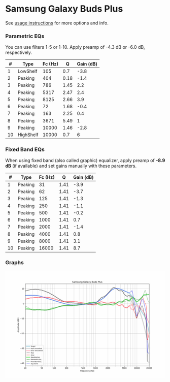 # Samsung Galaxy Buds Plus
See [usage instructions](https://github.com/jaakkopasanen/AutoEq#usage) for more options and info.

### Parametric EQs
You can use filters 1-5 or 1-10. Apply preamp of -4.3 dB or -6.0 dB, respectively.

|   # | Type      |   Fc (Hz) |    Q |   Gain (dB) |
|-----|-----------|-----------|------|-------------|
|   1 | LowShelf  |       105 | 0.7  |        -3.8 |
|   2 | Peaking   |       404 | 0.18 |        -1.4 |
|   3 | Peaking   |       786 | 1.45 |         2.2 |
|   4 | Peaking   |      5317 | 2.47 |         2.4 |
|   5 | Peaking   |      8125 | 2.66 |         3.9 |
|   6 | Peaking   |        72 | 1.68 |        -0.4 |
|   7 | Peaking   |       163 | 2.25 |         0.4 |
|   8 | Peaking   |      3671 | 5.49 |         1   |
|   9 | Peaking   |     10000 | 1.46 |        -2.8 |
|  10 | HighShelf |     10000 | 0.7  |         6   |

### Fixed Band EQs
When using fixed band (also called graphic) equalizer, apply preamp of **-8.9 dB** (if available) and set gains manually with these parameters.

|   # | Type    |   Fc (Hz) |    Q |   Gain (dB) |
|-----|---------|-----------|------|-------------|
|   1 | Peaking |        31 | 1.41 |        -3.9 |
|   2 | Peaking |        62 | 1.41 |        -3.7 |
|   3 | Peaking |       125 | 1.41 |        -1.3 |
|   4 | Peaking |       250 | 1.41 |        -1.1 |
|   5 | Peaking |       500 | 1.41 |        -0.2 |
|   6 | Peaking |      1000 | 1.41 |         0.7 |
|   7 | Peaking |      2000 | 1.41 |        -1.4 |
|   8 | Peaking |      4000 | 1.41 |         0.8 |
|   9 | Peaking |      8000 | 1.41 |         3.1 |
|  10 | Peaking |     16000 | 1.41 |         8.7 |

### Graphs
![](./Samsung%20Galaxy%20Buds%20Plus.png)
